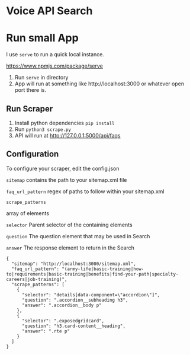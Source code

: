 # Voice API Search

# Run small App

I use `serve` to run a quick local instance.

https://www.npmjs.com/package/serve

1. Run `serve` in directory
2. App will run at something like http://localhost:3000 or whatever open port there is.

## Run Scraper

1. Install python dependencies `pip install`
2. Run `python3 scrape.py`
3. API will run at http://127.0.0.1:5000/api/faqs

## Configuration

To configure your scraper, edit the config.json

`sitemap`
contains the path to your sitemap.xml file

`faq_url_pattern`
regex of paths to follow within your sitemap.xml

`scrape_patterns`

array of elements

`selector`
Parent selector of the containing elements

`question`
The question element that may be used in Search

`answer`
The response element to return in the Search

```
{
  "sitemap": "http://localhost:3000/sitemap.xml",
  "faq_url_pattern": "(army-life|basic-training|how-to|requirements|basic-training|benefits|find-your-path|specialty-careers|job-training)",
  "scrape_patterns": [
    {
      "selector": "details[data-component=\"accordion\"]",
      "question": ".accordion__subheading h3",
      "answer": ".accordion__body p"
    },
    {
      "selector": ".exposedgridcard",
      "question": "h3.card-content__heading",
      "answer": ".rte p"
    }
  ]
}
```
